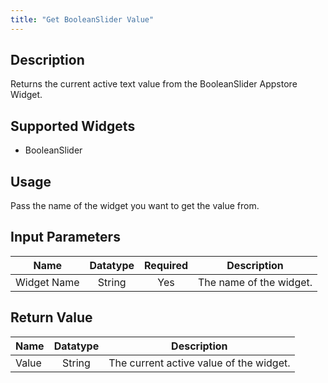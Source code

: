 ```yaml
---
title: "Get BooleanSlider Value"
---
```

## Description
Returns the current active text value from the BooleanSlider Appstore Widget.

## Supported Widgets
+ BooleanSlider

## Usage
Pass the name of the widget you want to get the value from.

## Input Parameters

Name | Datatype | Required | Description
---- |:--------:| :-------:|---------------
Widget Name | String | Yes | The name of the widget.

## Return Value

Name | Datatype | Description
---- | :---------: | ---------------
Value | String | The current active value of the widget.
